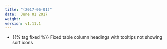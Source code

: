 ```yaml
---
title: "(2017-06-01)"
date:  June 01 2017
weight:
version: v1.11.1
---
```


- {{% tag fixed %}} Fixed table column headings with tooltips not showing sort icons
